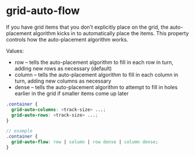 # grid-auto-flow

If you have grid items that you don’t explicitly place on the grid, the auto-placement algorithm kicks in to automatically place the items. This property controls how the auto-placement algorithm works.

Values:
- row – tells the auto-placement algorithm to fill in each row in turn, adding new rows as necessary (default)
- column – tells the auto-placement algorithm to fill in each column in turn, adding new columns as necessary
- dense – tells the auto-placement algorithm to attempt to fill in holes earlier in the grid if smaller items come up later

```scss
.container {
  grid-auto-columns: <track-size> ...;
  grid-auto-rows: <track-size> ...;
}

// example
.container {
  grid-auto-flow: row | column | row dense | column dense;
}
```
